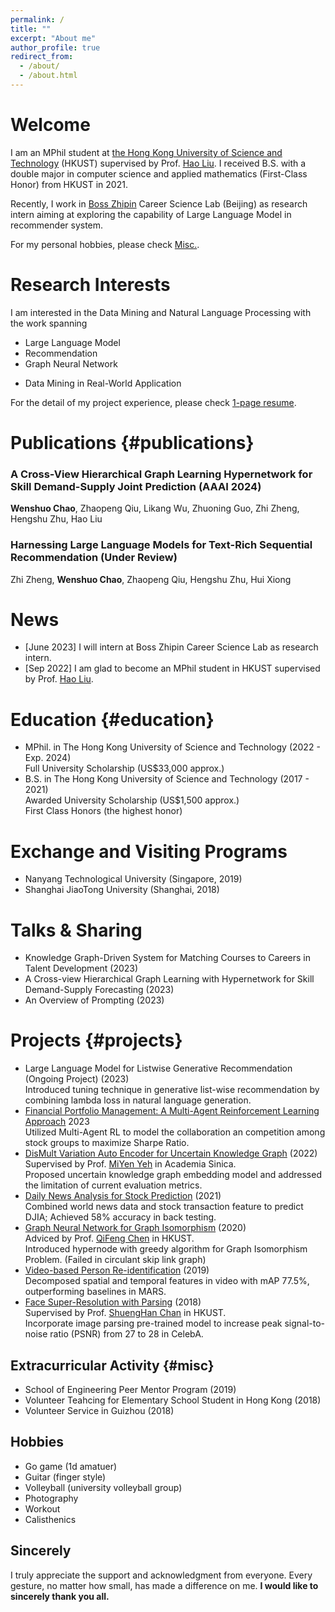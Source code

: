 ```yaml
---
permalink: /
title: ""
excerpt: "About me"
author_profile: true
redirect_from: 
  - /about/
  - /about.html
---
```


Welcome
======
I am an MPhil student at [the Hong Kong University of Science and Technology](https://hkust.edu.hk/) (HKUST) supervised by Prof. [Hao Liu](https://raymondhliu.github.io/). I received B.S. with a double major in computer science and applied mathematics (First-Class Honor) from HKUST in 2021.

Recently, I work in [Boss Zhipin](https://ir.zhipin.com/) Career Science Lab (Beijing) as research intern aiming at exploring the capability of Large Language Model in recommender system. 

For my personal hobbies, please check [Misc.](/miscellaneous).

Research Interests
======
I am interested in the Data Mining and Natural Language Processing with the work spanning
* Large Language Model
* Recommendation
* Graph Neural Network
<!-- * Multivariate Time Series Forecasting -->
* Data Mining in Real-World Application

For the detail of my project experience, please check [1-page resume](https://drive.google.com/file/d/1lPM4-1jmYeEr1scexEjgNr2m6uhtUrrr/view?usp=sharing).


Publications {#publications}
======
### A Cross-View Hierarchical Graph Learning Hypernetwork for Skill Demand-Supply Joint Prediction (AAAI 2024)
**Wenshuo Chao**, Zhaopeng Qiu, Likang Wu, Zhuoning Guo, Zhi Zheng, Hengshu Zhu, Hao Liu <br> 

### Harnessing Large Language Models for Text-Rich Sequential Recommendation (Under Review)
Zhi Zheng, **Wenshuo Chao**, Zhaopeng Qiu, Hengshu Zhu, Hui Xiong <br>

News
======
* [June 2023] I will intern at Boss Zhipin Career Science Lab as research intern.
* [Sep 2022] I am glad to become an MPhil student in HKUST supervised by Prof. [Hao Liu](https://raymondhliu.github.io/).

Education {#education}
======
* MPhil. in The Hong Kong University of Science and Technology (2022 - Exp. 2024) <br> 
    Full University Scholarship (US$33,000 approx.)
* B.S. in The Hong Kong University of Science and Technology (2017 - 2021) <br> 
    Awarded University Scholarship (US$1,500 approx.) <br> 
    First Class Honors (the highest honor)

Exchange and Visiting Programs
======
* Nanyang Technological University (Singapore, 2019)
* Shanghai JiaoTong University (Shanghai, 2018)

Talks & Sharing
======
* Knowledge Graph-Driven System for Matching Courses to Careers in Talent Development (2023)
* A Cross-view Hierarchical Graph Learning with Hypernetwork for Skill Demand-Supply Forecasting (2023)
* An Overview of Prompting (2023)

Projects {#projects}
======
* Large Language Model for Listwise Generative Recommendation (Ongoing Project) (2023)<br> 
    Introduced tuning technique in generative list-wise recommendation by combining lambda loss in natural language generation.
* [Financial Portfolio Management: A Multi-Agent Reinforcement Learning Approach](https://drive.google.com/file/d/1zIjaMn6OTybBAxK83nBX4d_EMgK5qirP/view?usp=sharing) 2023<br>
    Utilized Multi-Agent RL to model the collaboration an competition among stock groups to maximize Sharpe Ratio.
* [DisMult Variation Auto Encoder for Uncertain Knowledge Graph](https://github.com/vincent40416/DistMult_VAE) (2022)<br>
    Supervised by Prof. [MiYen Yeh](https://homepage.iis.sinica.edu.tw/pages/miyen/index_en.html) in Academia Sinica.<br>
    Proposed uncertain knowledge graph embedding model and addressed the limitation of current evaluation metrics.
* [Daily News Analysis for Stock Prediction](https://github.com/vincent40416/Stock_Price_Prediction) (2021)<br>
    Combined world news data and stock transaction feature to predict DJIA; Achieved 58% accuracy in back testing.
* [Graph Neural Network for Graph Isomorphism](https://github.com/vincent40416/Graph_Isomorphism_w_Hypernode) (2020) <br>
    Adviced by Prof. [QiFeng Chen](https://facultyprofiles.hkust.edu.hk/profiles.php?profile=qifeng-chen-cqf) in HKUST.<br>
    Introduced hypernode with greedy algorithm for Graph Isomorphism Problem. (Failed in circulant skip link graph)
* [Video-based Person Re-identification](https://github.com/vincent40416/RE_ID) (2019)<br>
    Decomposed spatial and temporal features in video with mAP 77.5%, outperforming baselines in MARS.
* [Face Super-Resolution with Parsing](https://github.com/vincent40416/SRGAN) (2018) <br>
    Supervised by Prof. [ShuengHan Chan](https://facultyprofiles.hkust.edu.hk/profiles.php?profile=gary-shueng-han-chan-gchan) in HKUST. <br>
    Incorporate image parsing pre-trained model to increase peak signal-to-noise ratio (PSNR) from 27 to 28 in CelebA.
  
Extracurricular Activity {#misc}
------
* School of Engineering Peer Mentor Program (2019)
* Volunteer Teahcing for Elementary School Student in Hong Kong (2018)
* Volunteer Service in Guizhou (2018)

Hobbies
------
* Go game (1d amatuer) 
* Guitar (finger style)
* Volleyball (university volleyball group)
* Photography
* Workout
* Calisthenics


Sincerely
------
I truly appreciate the support and acknowledgment from everyone. Every gesture, no matter how small, has made a difference on me. __I would like to sincerely thank you all.__


<script type="text/javascript" id="clustrmaps" src="//clustrmaps.com/map_v2.js?d=2dOzmRRZAAH2rcybX1S2vfOf8newNhoYUwdlrkM7y00&cl=ffffff&w=a"></script>